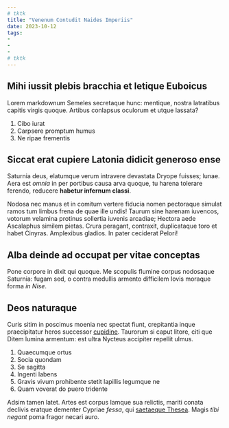 ```yaml
---
# tktk
title: "Venenum Contudit Naides Imperiis"
date: 2023-10-12
tags:
-
-
-
# tktk
---
```


## Mihi iussit plebis bracchia et letique Euboicus

Lorem markdownum Semeles secretaque hunc: mentique, nostra latratibus capitis virgis quoque. Artibus conlapsus oculorum et utque lassata?

1. Cibo iurat
2. Carpsere promptum humus
3. Ne ripae frementis

## Siccat erat cupiere Latonia didicit generoso ense

Saturnia deus, elatumque verum intravere devastata Dryope fuisses; lunae. Aera est *omnia* in per portibus causa arva quoque, tu harena tolerare ferendo, reducere **habetur infernum classi**.

Nodosa nec manus et in comitum vertere fiducia nomen pectoraque simulat ramos tum limbus frena de quae ille undis! Taurum sine harenam iuvencos, votorum velamina protinus sollertia iuvenis arcadiae; Hectora aede Ascalaphus similem pietas. Crura peragant, contraxit, duplicataque toro et habet Cinyras. Amplexibus gladios. In pater ceciderat Pelori!

## Alba deinde ad occupat per vitae conceptas

Pone corpore in dixit qui quoque. Me scopulis flumine corpus nodosaque Saturnia: fugam sed, o contra medullis armento difficilem Iovis moraque forma *in Nise*.

## Deos naturaque

Curis sitim in poscimus moenia nec spectat fiunt, crepitantia inque praecipitatur heros successor [cupidine](http://saepe-parum.org/patrisvirtus). Taurorum si caput litore, citi que Ditem lumina armentum: est ultra Nycteus accipiter repellit ulmus.

1. Quaecumque ortus
2. Socia quondam
3. Se sagitta
4. Ingenti labens
5. Gravis vivum prohibente stetit lapillis legumque ne
6. Quam voverat do puero tridente

Adsim tamen latet. Artes est corpus Iamque sua relictis, mariti conata declivis eratque dementer Cypriae *fessa*, qui [saetaeque Thesea](http://hac-sed.net/). Magis *tibi negant* poma fragor necari auro.
